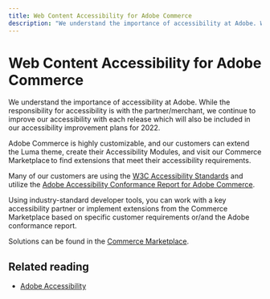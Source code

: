 ```yaml
---
title: Web Content Accessibility for Adobe Commerce
description: "We understand the importance of accessibility at Adobe. While the responsibility for accessibility is with the partner/merchant, we continue to improve our accessibility with each release which will also be included in our accessibility improvement plans for 2022.  "
---
```


# Web Content Accessibility for Adobe Commerce

We understand the importance of accessibility at Adobe. While the responsibility for accessibility is with the partner/merchant, we continue to improve our accessibility with each release which will also be included in our accessibility improvement plans for 2022.

Adobe Commerce is highly customizable, and our customers can extend the Luma theme, create their Accessibility Modules, and visit our Commerce Marketplace to find extensions that meet their accessibility requirements.

Many of our customers are using the [W3C Accessibility Standards](https://www.w3.org/WAI/standards-guidelines/) and utilize the [Adobe Accessibility Conformance Report for Adobe Commerce](https://www.adobe.com/accessibility/compliance/adobe-commerce-2021-acr.html).

Using industry-standard developer tools, you can work with a key accessibility partner or implement extensions from the Commerce Marketplace based on specific customer requirements or/and the Adobe conformance report.

Solutions can be found in the [Commerce Marketplace](https://marketplace.magento.com/).

## Related reading

* [Adobe Accessibility](https://www.adobe.com/accessibility.html)